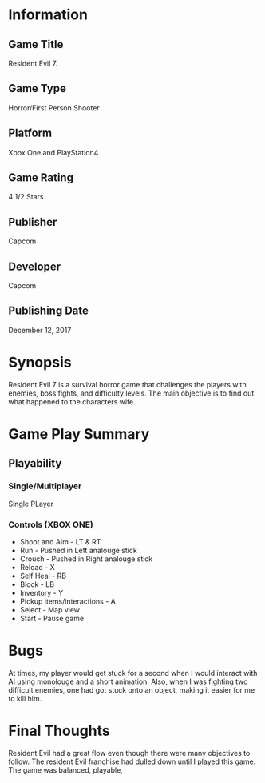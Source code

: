 
# Information
## Game Title
Resident Evil 7.
## Game Type
Horror/First Person Shooter
## Platform
Xbox One and PlayStation4
## Game Rating
4 1/2 Stars 
## Publisher
Capcom
## Developer
Capcom
## Publishing Date
December 12, 2017
# Synopsis
Resident Evil 7 is a survival horror game that challenges the players with enemies, boss fights, and difficulty levels. 
The main objective is to find out what happened to the characters wife.

# Game Play Summary
## Playability

### Single/Multiplayer
Single PLayer
### Controls (XBOX ONE)
* Shoot and Aim - LT & RT
* Run - Pushed in Left analouge stick
* Crouch - Pushed in Right analouge stick
* Reload - X
* Self Heal - RB
* Block - LB
* Inventory - Y
* Pickup items/interactions - A
* Select - Map view 
* Start - Pause game

# Bugs
At times, my player would get stuck for a second when I would interact with AI using monolouge and a short animation. 
Also, when I was fighting two difficult enemies, one had got stuck onto an object, making it easier for me to kill him. 
# Final Thoughts
Resident Evil had a great flow even though there were many objectives to follow. The resident Evil franchise had dulled down 
until I played this game. The game was balanced, playable,  
